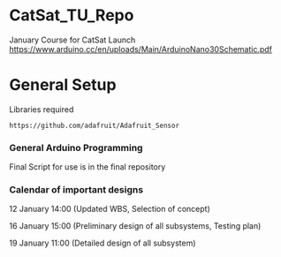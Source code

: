 # CatSat_TU_Repo
January Course for CatSat Launch
https://www.arduino.cc/en/uploads/Main/ArduinoNano30Schematic.pdf


# General Setup 

Libraries required 
```
https://github.com/adafruit/Adafruit_Sensor
```
### General Arduino Programming

Final Script for use is in the final repository 

### Calendar of important designs

12 January 14:00 (Updated WBS, Selection of concept)

16 January 15:00 (Preliminary design of all subsystems, Testing plan)

19 January 11:00 (Detailed design of all subsystem)

